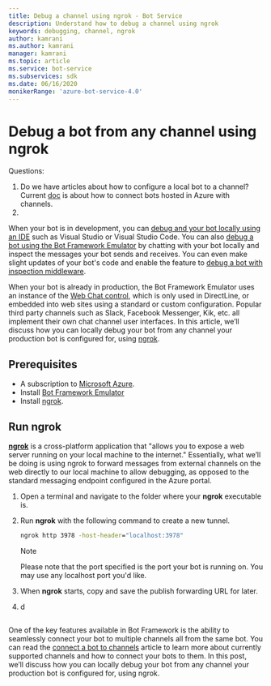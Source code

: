 ```yaml
---
title: Debug a channel using ngrok - Bot Service
description: Understand how to debug a channel using ngrok
keywords: debugging, channel, ngrok
author: kamrani
ms.author: kamrani
manager: kamrani
ms.topic: article
ms.service: bot-service
ms.subservices: sdk
ms.date: 06/16/2020
monikerRange: 'azure-bot-service-4.0'
---
```


# Debug a bot from any channel using ngrok

Questions:
1. Do we have articles about how to configure a local bot to a channel? Current [doc](https://docs.microsoft.com/azure/bot-service/bot-service-manage-channels?view=azure-bot-service-4.0) is about how to connect bots hosted in Azure with channels.
2. 

When your bot is in development, you can [debug and your bot locally using an IDE](https://docs.microsoft.com/azure/bot-service/bot-service-debug-bot?view=azure-bot-service-4.0) such as Visual Studio or Visual Studio Code. You can also [debug a bot using the Bot Framework Emulator](https://docs.microsoft.com/azure/bot-service/bot-service-debug-emulator?view=azure-bot-service-4.0) by chatting with your bot locally and inspect the messages your bot sends and receives. You can even make slight updates of your bot's code and enable the feature to [debug a bot with inspection middleware](https://docs.microsoft.com/azure/bot-service/bot-service-debug-inspection-middleware?view=azure-bot-service-4.0).

When your bot is already in production, the Bot Framework Emulator uses an instance of the [Web Chat control](https://github.com/Microsoft/BotFramework-WebChat), which is only used in DirectLine, or embedded into web sites using a standard or custom configuration. Popular third party channels such as Slack, Facebook Messenger, Kik, etc. all implement their own chat channel user interfaces. In this article, we’ll discuss how you can locally debug your bot from any channel your production bot is configured for, using [ngrok](https://ngrok.com/docs).

## Prerequisites

* A subscription to [Microsoft Azure](https://azure.microsoft.com/).
* Install [Bot Framework Emulator](https://github.com/Microsoft/BotFramework-Emulator/blob/master/README.md)
* Install [ngrok](https://ngrok.com/).

## Run ngrok

[**ngrok**](https://ngrok.com/docs) is a cross-platform application that "allows you to expose a web server running on your local machine to the internet." Essentially, what we’ll be doing is using ngrok to forward messages from external channels on the web directly to our local machine to allow debugging, as opposed to the standard messaging endpoint configured in the Azure portal. 

1. Open a terminal and navigate to the folder where your **ngrok** executable is.

2. Run **ngrok** with the following command to create a new tunnel. 

    ```cmd
    ngrok http 3978 -host-header="localhost:3978"

    ```

    > [!NOTE]
    > Please note that the port specified is the port your bot is running on. You may use any localhost port you'd like.

3. When **ngrok** starts, copy and save the publish forwarding URL for later.
   

4. d 


## 

One of the key features available in Bot Framework is the ability to seamlessly connect your bot to multiple channels all from the same bot. You can read the [connect a bot to channels](https://docs.microsoft.com/azure/bot-service/bot-service-manage-channels?view=azure-bot-service-4.0) article to learn more about currently supported channels and how to connect your bots to them. In this post, we’ll discuss how you can locally debug your bot from any channel your production bot is configured for, using ngrok.






